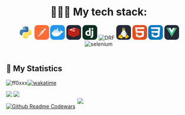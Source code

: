 <h1 align="center" style="text-decoration: none">👨🏻‍💻 My tech stack:</h1>
<div align="center">
  <img src="https://raw.githubusercontent.com/devicons/devicon/master/icons/python/python-original.svg" alt="python" width="40" height="40"/>
  <img src="https://github.com/tandpfun/skill-icons/raw/main/icons/Postman.svg" alt="postman" width="40" />
  <img src="https://github.com/tandpfun/skill-icons/raw/main/icons/Docker.svg" alt="docker" width="40" height="40"/>
  <img src="https://github.com/tandpfun/skill-icons/raw/main/icons/Redis-Dark.svg" alt="redis" width="40"/>
  <img src="https://github.com/tandpfun/skill-icons/raw/main/icons/Django.svg" alt="django" width="40" height="40"/>
  <img src="https://icon.icepanel.io/Technology/png-shadow-512/Django-REST.png" alt="DRF" width="40" height="40"/>
  <img src="https://github.com/tandpfun/skill-icons/raw/main/icons/Linux-Dark.svg" alt="linux" width="40" height="40"/>
  <img src="https://github.com/tandpfun/skill-icons/blob/main/icons/HTML.svg" width="40"/>
  <img src="https://github.com/tandpfun/skill-icons/blob/main/icons/CSS.svg" width="40"/>
  <img src="https://github.com/tandpfun/skill-icons/raw/main/icons/VueJS-Dark.svg" alt="vuejs" width="40" height="40"/>
  <img src="https://raw.githubusercontent.com/detain/svg-logos/780f25886640cef088af994181646db2f6b1a3f8/svg/selenium-logo.svg" alt="selenium" width="40" height="40"/>
</div>
<br>

<h2>🧠 My Statistics</h2>
<img align="left" src="https://komarev.com/ghpvc/?username=ff0xxx&label=Profile%20views&color=0e75b6&style=flat" alt="ff0xxx" title="That's a lot of views!"/> <a href="#" title="I love and welcome contributions!"></a>

[![wakatime](https://wakatime.com/badge/user/9b0cbea0-62e2-4ec0-97bb-456cd1c47a1e.svg)](https://wakatime.com/@9b0cbea0-62e2-4ec0-97bb-456cd1c47a1e)
<div align="left">
  <img height="165" src="https://github-readme-stats.vercel.app/api?username=ff0xxx&count_private=true&include_all_commits=true" />
  <img src="https://github-readme-stats.vercel.app/api/top-langs/?username=ff0xxx&layout=compact"/>
</div>
<img align="right" width="310" src="https://64.media.tumblr.com/96fc255d28e1f200168b601a49471741/4dd6d2fbdf437282-31/s500x750/965b5ab7e11ab2534005e219a2160eed82065722.gif"/>

[![Github Readme Codewars](https://codewars-stats-ignacio-cuadra.vercel.app/?username=KrYP70N173&theme=hacker)](https://github.com/ignacio-cuadra/github-readme-codewars)
<br>
  


  

